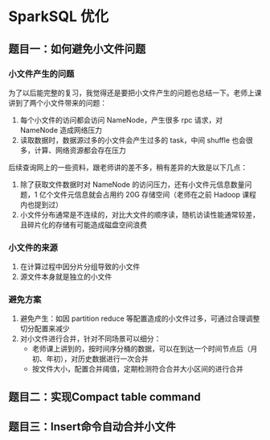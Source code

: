 # SparkSQL 优化

## 题目一：如何避免小文件问题

### 小文件产生的问题

为了以后能完整的复习，我觉得还是要把小文件产生的问题也总结一下。老师上课讲到了两个小文件带来的问题：

1. 每个小文件的访问都会访问 NameNode，产生很多 rpc 请求，对 NameNode 造成网络压力
2. 读取数据时，数据源过多的小文件会产生过多的 task，中间 shuffle 也会很多，计算、网络资源都会存在压力

后续查询网上的一些资料，跟老师讲的差不多，稍有差异的大致是以下几点：

1. 除了获取文件数据时对 NameNode 的访问压力，还有小文件元信息数量问题，1 亿个文件元信息就会占用约 20G 存储空间（老师在之前 Hadoop 课程内也提到过）
2. 小文件分布通常是不连续的，对比大文件的顺序读，随机访读性能通常较差，且碎片化的存储有可能造成磁盘空间浪费

### 小文件的来源

1. 在计算过程中因分片分组导致的小文件
2. 源文件本身就是独立的小文件

### 避免方案

1. 避免产生：如因 partition reduce 等配置造成的小文件过多，可通过合理调整切分配置来减少
2. 对小文件进行合并，针对不同场景可以细分：
   - 老师课上讲到的，按时间序分桶的数据，可以在到达一个时间节点后（月初、年初），对历史数据进行一次合并
   - 按文件大小，配置合并阈值，定期检测符合合并大小区间的进行合并

## 题目二：实现Compact table command



## 题目三：Insert命令自动合并小文件

